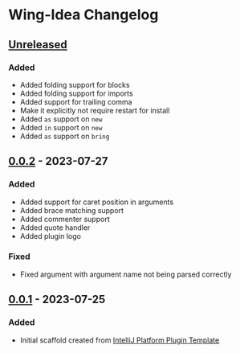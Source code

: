 <!-- Keep a Changelog guide -> https://keepachangelog.com -->

# Wing-Idea Changelog

## [Unreleased]

### Added
- Added folding support for blocks
- Added folding support for imports
- Added support for trailing comma
- Make it explicitly not require restart for install
- Added `as` support on `new`
- Added `in` support on `new`
- Added `as` support on `bring`

## [0.0.2] - 2023-07-27

### Added
- Added support for caret position in arguments
- Added brace matching support
- Added commenter support
- Added quote handler
- Added plugin logo

### Fixed
- Fixed argument with argument name not being parsed correctly

## [0.0.1] - 2023-07-25

### Added
- Initial scaffold created from [IntelliJ Platform Plugin Template](https://github.com/JetBrains/intellij-platform-plugin-template)

[Unreleased]: https://github.com/olivernybroe/Wing-Idea/compare/v0.0.2...HEAD
[0.0.2]: https://github.com/olivernybroe/Wing-Idea/compare/v0.0.1...v0.0.2
[0.0.1]: https://github.com/olivernybroe/Wing-Idea/commits/v0.0.1
